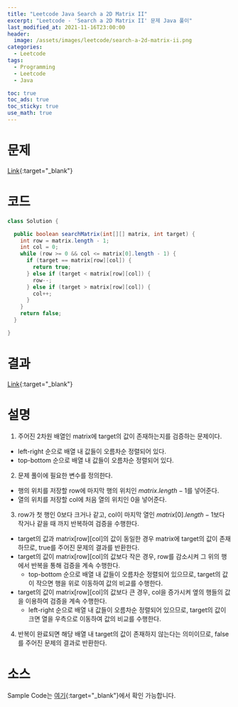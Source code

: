 ```yaml
---
title: "Leetcode Java Search a 2D Matrix II"
excerpt: "Leetcode - 'Search a 2D Matrix II' 문제 Java 풀이"
last_modified_at: 2021-11-16T23:00:00
header:
  image: /assets/images/leetcode/search-a-2d-matrix-ii.png
categories:
  - Leetcode
tags:
  - Programming
  - Leetcode
  - Java

toc: true
toc_ads: true
toc_sticky: true
use_math: true
---
```

# 문제
[Link](https://leetcode.com/problems/search-a-2d-matrix-ii/){:target="_blank"}

# 코드
```java
class Solution {

  public boolean searchMatrix(int[][] matrix, int target) {
    int row = matrix.length - 1;
    int col = 0;
    while (row >= 0 && col <= matrix[0].length - 1) {
      if (target == matrix[row][col]) {
        return true;
      } else if (target < matrix[row][col]) {
        row--;
      } else if (target > matrix[row][col]) {
        col++;
      }
    }
    return false;
  }

}
```

# 결과
[Link](https://leetcode.com/submissions/detail/588106201/){:target="_blank"}

# 설명
1. 주어진 2차원 배열인 matrix에 target의 값이 존재하는지를 검증하는 문제이다.
- left-right 순으로 배열 내 값들이 오름차순 정렬되어 있다.
- top-bottom 순으로 배열 내 값들이 오름차순 정렬되어 있다.

2. 문제 풀이에 필요한 변수를 정의한다.
- 행의 위치를 저장할 row에 마지막 행의 위치인 $matrix.length - 1$를 넣어준다.
- 열의 위치를 저장할 col에 처음 열의 위치인 0을 넣어준다.

3. row가 첫 행인 0보다 크거나 같고, col이 마지막 열인 $matrix[0].length - 1$보다 작거나 같을 때 까지 반복하여 검증을 수행한다.
- target의 값과 matrix[row][col]의 값이 동일한 경우 matrix에 target의 값이 존재하므로, true를 주어진 문제의 결과를 반환한다.
- target의 값이 matrix[row][col]의 값보다 작은 경우, row를 감소시켜 그 위의 행에서 반복을 통해 검증을 계속 수행한다.
  - top-bottom 순으로 배열 내 값들이 오름차순 정렬되어 있으므로, target의 값이 작으면 행을 위로 이동하여 값의 비교를 수행한다.
- target의 값이 matrix[row][col]의 값보다 큰 경우, col을 증가시켜 옆의 행들의 값을 이용하여 검증을 계속 수행한다.
  - left-right 순으로 배열 내 값들이 오름차순 정렬되어 있으므로, target의 값이 크면 열을 우측으로 이동하여 값의 비교를 수행한다.

4. 반복이 완료되면 해당 배열 내 target의 값이 존재하지 않는다는 의미이므로, false를 주어진 문제의 결과로 반환한다.

# 소스
Sample Code는 [여기](https://github.com/GracefulSoul/leetcode/blob/master/src/main/java/gracefulsoul/problems/SearchA2DMatrixII.java){:target="_blank"}에서 확인 가능합니다.